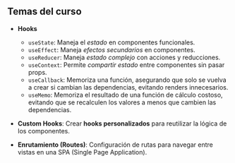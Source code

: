 ## Temas del curso

- **Hooks**
  - `useState`: Maneja el *estado* en componentes funcionales.
  - `useEffect`: Maneja *efectos secundarios* en componentes.
  - `useReducer`: Maneja *estado complejo* con acciones y reducciones.
  - `useContext`: Permite *compartir estado* entre componentes sin pasar props.
  - `useCallback`: Memoriza una función, asegurando que solo se vuelva a crear si cambian las dependencias, evitando renders innecesarios.
  - `useMemo`: Memoriza el resultado de una función de cálculo costoso, evitando que se recalculen los valores a menos que cambien las dependencias.

- **Custom Hooks**: Crear **hooks personalizados** para reutilizar la lógica de los componentes.
- **Enrutamiento (Routes)**: Configuración de rutas para navegar entre vistas en una SPA (Single Page Application).
